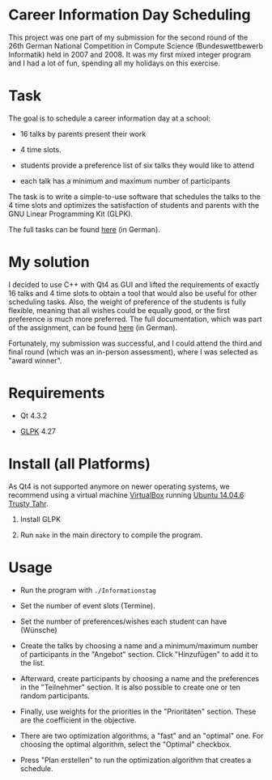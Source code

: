 # Career Information Day Scheduling

This project was one part of my submission for the second round of the 26th German National Competition in Compute Science (Bundeswettbewerb Informatik) held in 2007 and 2008. It was my first mixed integer program and I had a lot of fun, spending all my holidays on this exercise.

# Task

The goal is to schedule a career information day at a school:

- 16 talks by parents present their work

- 4 time slots.

- students provide a preference list of six talks they would like to attend

- each talk has a minimum and maximum number of participants

The task is to write a simple-to-use software that schedules the talks to the 4 time slots and optimizes the satisfaction of students and parents with the GNU Linear Programming Kit (GLPK).

The full tasks can be found [here](Aufgabenstellung.pdf) (in German).

# My solution

I decided to use C++ with Qt4 as GUI and lifted the requirements of exactly 16 talks and 4 time slots to obtain a tool that would also be useful for other scheduling tasks. Also, the weight of preference of the students is fully flexible, meaning that all wishes could be equally good, or the first preference is much more preferred. The full documentation, which was part of the assignment, can be found [here](Dokumentation_Informationstag.pdf) (in German).

Fortunately, my submission was successful, and I could attend the third and final round (which was an in-person assessment), where I was selected as "award winner".

# Requirements

- Qt 4.3.2

- [GLPK](https://www.gnu.org/software/glpk/) 4.27

# Install (all Platforms)

As Qt4 is not supported anymore on newer operating systems, we recommend using a virtual machine [VirtualBox](https://www.virtualbox.org) running [Ubuntu 14.04.6 Trusty Tahr](https://www.osboxes.org/ubuntu/).

1. Install GLPK

2. Run `make` in the main directory to compile the program.

# Usage

- Run the program with `./Informationstag`

- Set the number of event slots (Termine).

- Set the number of preferences/wishes each student can have (Wünsche)

- Create the talks by choosing a name and a minimum/maximum number of participants in the "Angebot" section. Click "Hinzufügen" to add it to the list.

- Afterward, create participants by choosing a name and the preferences in the "Teilnehmer" section. It is also possible to create one or ten random participants.

- Finally, use weights for the priorities in the "Prioritäten" section. These are the coefficient in the objective.

- There are two optimization algorithms, a "fast" and an "optimal" one. For choosing the optimal algorithm, select the "Optimal" checkbox.

- Press "Plan erstellen" to run the optimization algorithm that creates a schedule.
